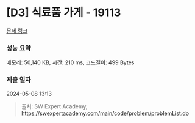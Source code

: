 # [D3] 식료품 가게 - 19113 

[문제 링크](https://swexpertacademy.com/main/code/problem/problemDetail.do?contestProbId=AYxCRFA6iiEDFASu) 

### 성능 요약

메모리: 50,140 KB, 시간: 210 ms, 코드길이: 499 Bytes

### 제출 일자

2024-05-08 13:13



> 출처: SW Expert Academy, https://swexpertacademy.com/main/code/problem/problemList.do